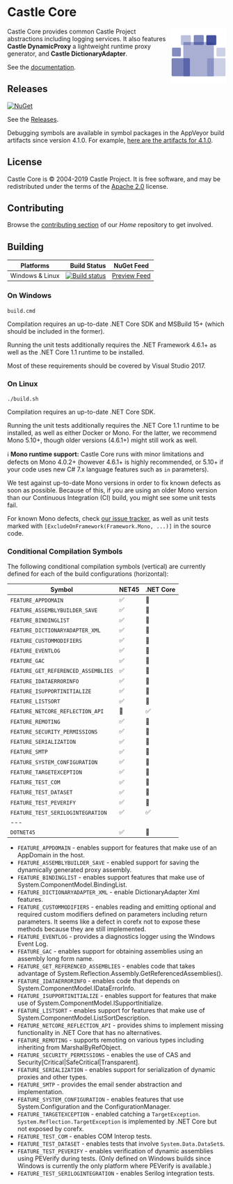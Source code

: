 # Castle Core

<img align="right" src="docs/images/castle-logo.png">

Castle Core provides common Castle Project abstractions including logging services. It also features **Castle DynamicProxy** a lightweight runtime proxy generator, and **Castle DictionaryAdapter**.

See the [documentation](docs/README.md).

## Releases

[![NuGet](https://img.shields.io/nuget/v/Castle.Core.svg)](https://www.nuget.org/packages/Castle.Core/)

See the [Releases](https://github.com/castleproject/Core/releases).

Debugging symbols are available in symbol packages in the AppVeyor build artifacts since version 4.1.0. For example, [here are the artifacts for 4.1.0](https://ci.appveyor.com/project/castleproject/core/build/4.1.0/artifacts).

## License

Castle Core is &copy; 2004-2019 Castle Project. It is free software, and may be redistributed under the terms of the [Apache 2.0](http://opensource.org/licenses/Apache-2.0) license.

## Contributing

Browse the [contributing section](https://github.com/castleproject/Home#its-community-driven) of our _Home_ repository to get involved.

## Building

| Platforms       | Build Status | NuGet Feed |
|-----------------|-------------:|------------|
| Windows & Linux | [![Build status](https://ci.appveyor.com/api/projects/status/49a6i0ydiku56r5b/branch/master?svg=true)](https://ci.appveyor.com/project/castleproject/core/branch/master) | [Preview Feed](https://ci.appveyor.com/nuget/core-0mhe40ifodk8)

### On Windows

```
build.cmd
```

Compilation requires an up-to-date .NET Core SDK and MSBuild 15+ (which should be included in the former).

Running the unit tests additionally requires the .NET Framework 4.6.1+ as well as the .NET Core 1.1 runtime to be installed.

Most of these requirements should be covered by Visual Studio 2017.

### On Linux

```
./build.sh
```

Compilation requires an up-to-date .NET Core SDK.

Running the unit tests additionally requires the .NET Core 1.1 runtime to be installed, as well as either Docker or Mono. For the latter, we recommend Mono 5.10+, though older versions (4.6.1+) might still work as well.

:information_source: **Mono runtime support:** Castle Core runs with minor limitations and defects on Mono 4.0.2+ (however 4.6.1+ is highly recommended, or 5.10+ if your code uses new C# 7.x language features such as `in` parameters).

We test against up-to-date Mono versions in order to fix known defects as soon as possible. Because of this, if you are using an older Mono version than our Continuous Integration (CI) build, you might see some unit tests fail.

For known Mono defects, check [our issue tracker](https://github.com/castleproject/Core/issues?utf8=%E2%9C%93&q=is%3Aissue%20is%3Aopen%20mono), as well as unit tests marked with `[ExcludeOnFramework(Framework.Mono, ...)]` in the source code.

### Conditional Compilation Symbols

The following conditional compilation symbols (vertical) are currently defined for each of the build configurations (horizontal):

Symbol                              | NET45              | .NET Core
----------------------------------- | ------------------ | ------------------
`FEATURE_APPDOMAIN`                 | :white_check_mark: | :no_entry_sign:
`FEATURE_ASSEMBLYBUILDER_SAVE`      | :white_check_mark: | :no_entry_sign:
`FEATURE_BINDINGLIST`               | :white_check_mark: | :no_entry_sign:
`FEATURE_DICTIONARYADAPTER_XML`     | :white_check_mark: | :no_entry_sign:
`FEATURE_CUSTOMMODIFIERS`           | :white_check_mark: | :no_entry_sign:
`FEATURE_EVENTLOG`                  | :white_check_mark: | :no_entry_sign:
`FEATURE_GAC`                       | :white_check_mark: | :no_entry_sign:
`FEATURE_GET_REFERENCED_ASSEMBLIES` | :white_check_mark: | :no_entry_sign:
`FEATURE_IDATAERRORINFO`            | :white_check_mark: | :no_entry_sign:
`FEATURE_ISUPPORTINITIALIZE`        | :white_check_mark: | :no_entry_sign:
`FEATURE_LISTSORT`                  | :white_check_mark: | :no_entry_sign:
`FEATURE_NETCORE_REFLECTION_API`    | :no_entry_sign:    | :white_check_mark:
`FEATURE_REMOTING`                  | :white_check_mark: | :no_entry_sign:
`FEATURE_SECURITY_PERMISSIONS`      | :white_check_mark: | :no_entry_sign:
`FEATURE_SERIALIZATION`             | :white_check_mark: | :no_entry_sign:
`FEATURE_SMTP`                      | :white_check_mark: | :no_entry_sign:
`FEATURE_SYSTEM_CONFIGURATION`      | :white_check_mark: | :no_entry_sign:
`FEATURE_TARGETEXCEPTION`           | :white_check_mark: | :no_entry_sign:
`FEATURE_TEST_COM`                  | :white_check_mark: | :no_entry_sign:
`FEATURE_TEST_DATASET`              | :white_check_mark: | :no_entry_sign:
`FEATURE_TEST_PEVERIFY`             | :white_check_mark: | :no_entry_sign:
`FEATURE_TEST_SERILOGINTEGRATION`   | :white_check_mark: | :white_check_mark:
---                                 |                    |
`DOTNET45`                          | :white_check_mark: | :no_entry_sign:

* `FEATURE_APPDOMAIN` - enables support for features that make use of an AppDomain in the host.
* `FEATURE_ASSEMBLYBUILDER_SAVE` - enabled support for saving the dynamically generated proxy assembly.
* `FEATURE_BINDINGLIST` - enables support features that make use of System.ComponentModel.BindingList.
* `FEATURE_DICTIONARYADAPTER_XML` - enable DictionaryAdapter Xml features.
* `FEATURE_CUSTOMMODIFIERS` - enables reading and emitting optional and required custom modifiers defined on parameters including return parameters. It seems like a defect in corefx not to expose these methods because they are still implemented.
* `FEATURE_EVENTLOG` - provides a diagnostics logger using the Windows Event Log.
* `FEATURE_GAC` - enables support for obtaining assemblies using an assembly long form name.
* `FEATURE_GET_REFERENCED_ASSEMBLIES` - enables code that takes advantage of System.Reflection.Assembly.GetReferencedAssemblies().
* `FEATURE_IDATAERRORINFO` - enables code that depends on System.ComponentModel.IDataErrorInfo.
* `FEATURE_ISUPPORTINITIALIZE` - enables support for features that make use of System.ComponentModel.ISupportInitialize.
* `FEATURE_LISTSORT` - enables support for features that make use of System.ComponentModel.ListSortDescription.
* `FEATURE_NETCORE_REFLECTION_API` - provides shims to implement missing functionality in .NET Core that has no alternatives.
* `FEATURE_REMOTING` - supports remoting on various types including inheriting from MarshalByRefObject.
* `FEATURE_SECURITY_PERMISSIONS` - enables the use of CAS and Security[Critical|SafeCritical|Transparent].
* `FEATURE_SERIALIZATION` - enables support for serialization of dynamic proxies and other types.
* `FEATURE_SMTP` - provides the email sender abstraction and implementation.
* `FEATURE_SYSTEM_CONFIGURATION` - enables features that use System.Configuration and the ConfigurationManager.
* `FEATURE_TARGETEXCEPTION` - enabled catching a `TargetException`. `System.Reflection.TargetException` is implemented by .NET Core but not exposed by corefx.
* `FEATURE_TEST_COM` - enables COM Interop tests.
* `FEATURE_TEST_DATASET` - enables tests that involve `System.Data.DataSet`s.
* `FEATURE_TEST_PEVERIFY` - enables verification of dynamic assemblies using PEVerify during tests. (Only defined on Windows builds since Windows is currently the only platform where PEVerify is available.)
* `FEATURE_TEST_SERILOGINTEGRATION` - enables Serilog integration tests.
